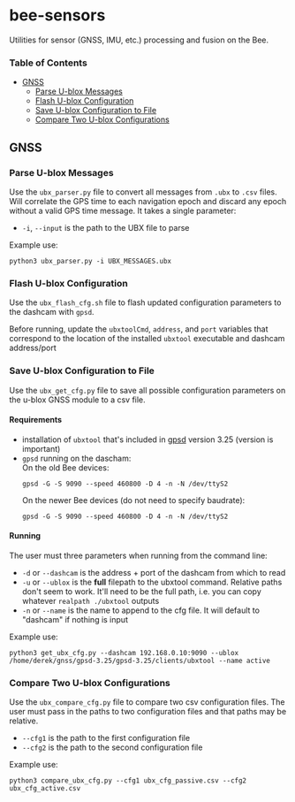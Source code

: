 # bee-sensors

Utilities for sensor (GNSS, IMU, etc.) processing and fusion on the Bee.

### Table of Contents
- [GNSS](#gnss)
    - [Parse U-blox Messages](#parse-u-blox-messages)
    - [Flash U-blox Configuration](#flash-u-blox-configuration)
    - [Save U-blox Configuration to File](#save-u-blox-configuration-to-file)
    - [Compare Two U-blox Configurations](#compare-two-u-blox-configurations)

## GNSS


### Parse U-blox Messages

Use the `ubx_parser.py` file to convert all messages from `.ubx` to `.csv` files. Will correlate the GPS time to each navigation epoch and discard any epoch without a valid GPS time message. It takes a single parameter:
- `-i`, `--input` is the path to the UBX file to parse

Example use:
```
python3 ubx_parser.py -i UBX_MESSAGES.ubx
```

### Flash U-blox Configuration

Use the `ubx_flash_cfg.sh` file to flash updated configuration parameters to the dashcam with `gpsd`.

Before running, update the `ubxtoolCmd`, `address`, and `port` variables that correspond to the location of the installed `ubxtool` executable and dashcam address/port

### Save U-blox Configuration to File

Use the `ubx_get_cfg.py` file to save all possible configuration parameters on the u-blox GNSS module to a csv file.

#### Requirements
- installation of `ubxtool` that's included in [gpsd](https://gpsd.gitlab.io/gpsd/building.html) version 3.25 (version is important)
 - `gpsd` running on the dascham:  
    On the old Bee devices:
    ```
    gpsd -G -S 9090 --speed 460800 -D 4 -n -N /dev/ttyS2
    ```
    On the newer Bee devices (do not need to specify baudrate):
    ```
    gpsd -G -S 9090 --speed 460800 -D 4 -n -N /dev/ttyS2
    ```
#### Running
The user must three parameters when running from the command line:
- `-d` or `--dashcam` is the address + port of the dashcam from which to read
- `-u` or `--ublox` is the **full** filepath to the ubxtool command. Relative paths don't seem to work. It'll need to be the full path, i.e. you can copy whatever `realpath ./ubxtool` outputs
- `-n` or `--name` is the name to append to the cfg file. It will default to "dashcam" if nothing is input

Example use:
```
python3 get_ubx_cfg.py --dashcam 192.168.0.10:9090 --ublox /home/derek/gnss/gpsd-3.25/gpsd-3.25/clients/ubxtool --name active
```

### Compare Two U-blox Configurations

Use the `ubx_compare_cfg.py` file to compare two csv configuration files. The user must pass in the paths to two configuration files and that paths may be relative.
- `--cfg1` is the path to the first configuration file
- `--cfg2` is the path to the second configuration file

Example use:
```
python3 compare_ubx_cfg.py --cfg1 ubx_cfg_passive.csv --cfg2 ubx_cfg_active.csv
```
